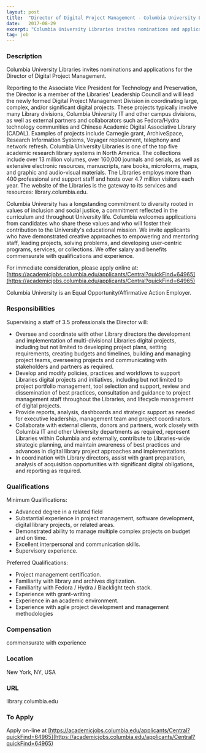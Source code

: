 ```yaml
---
layout: post
title:  "Director of Digital Project Management - Columbia University Libraries"
date:   2017-08-29
excerpt: "Columbia University Libraries invites nominations and applications for the Director of Digital Project Management. Reporting to the Associate Vice President for Technology and Preservation, the Director is a member of the Libraries' Leadership Council and will lead the newly formed Digital Project Management Division in coordinating large, complex, and/or significant..."
tag: job
---
```


### Description   

Columbia University Libraries invites nominations and applications for the Director of Digital Project Management. 

Reporting to the Associate Vice President for Technology and Preservation, the Director is a member of the Libraries' Leadership Council and will lead the newly formed Digital Project Management Division in coordinating large, complex, and/or significant digital projects. These projects typically involve many Library divisions, Columbia University IT and other campus divisions, as well as external partners and collaborators such as Fedora/Hydra technology communities and Chinese Academic Digital Associative Library (CADAL). Examples of projects include Carnegie grant, ArchiveSpace, Research Information Systems, Voyager replacement, telephony and network refresh. 
Columbia University Libraries is one of the top five academic research library systems in North America. The collections include over 13 million volumes, over 160,000 journals and serials, as well as extensive electronic resources, manuscripts, rare books, microforms, maps, and graphic and audio-visual materials. The Libraries employs more than 400 professional and support staff and hosts over 4.7 million visitors each year.  The website of the Libraries is the gateway to its services and resources: library.columbia.edu.

Columbia University has a longstanding commitment to diversity rooted in values of inclusion and social justice, a commitment reflected in the curriculum and throughout University life. Columbia welcomes applications from candidates who share these values and who will foster their contribution to the University's educational mission. We invite applicants who have demonstrated creative approaches to empowering and mentoring staff, leading projects, solving problems, and developing user-centric programs, services, or collections. We offer salary and benefits commensurate with qualifications and experience.   


For immediate consideration, please apply online at:
	[https://academicjobs.columbia.edu/applicants/Central?quickFind=64965](https://academicjobs.columbia.edu/applicants/Central?quickFind=64965)


Columbia University is an Equal Opportunity/Affirmative Action Employer.



### Responsibilities   

Supervising a staff of 3.5 professionals the Director will:
- Oversee and coordinate with other Library directors the development and implementation of multi-divisional Libraries digital projects, including but not limited to developing project plans, setting requirements, creating budgets and timelines, building and managing project teams, overseeing projects and communicating with stakeholders and partners as required. 
- Develop and modify policies, practices and workflows to support Libraries digital projects and initiatives, including but not limited to project portfolio management, tool selection and support, review and dissemination of best practices, consultation and guidance to project management staff throughout the Libraries, and lifecycle management of digital projects. 
- Provide reports, analysis, dashboards and strategic support as needed for executive leadership, management team and project coordinators. 
- Collaborate with external clients, donors and partners, work closely with Columbia IT and other University departments as required, represent Libraries within Columbia and externally, contribute to Libraries-wide strategic planning, and maintain awareness of best practices and advances in digital library project approaches and implementations. 
- In coordination with Library directors, assist with grant preparation, analysis of acquisition opportunities with significant digital obligations, and reporting as required.   



### Qualifications   

Minimum Qualifications:
- Advanced degree in a related field
- Substantial experience in project management, software development, digital library projects, or related areas. 
- Demonstrated ability to manage multiple complex projects on budget and on time. 
- Excellent interpersonal and communication skills.
- Supervisory experience.   

Preferred Qualifications: 
- Project management certification. 
- Familiarity with library and archives digitization. 
- Familiarity with Fedora / Hydra / Blacklight tech stack. 
- Experience with grant-writing 
- Experience in an academic environment. 
- Experience with agile project development and management methodologies 


### Compensation   

commensurate with experience


### Location   

New York, NY, USA


### URL   

library.columbia.edu

### To Apply   

Apply on-line at [https://academicjobs.columbia.edu/applicants/Central?quickFind=64965](https://academicjobs.columbia.edu/applicants/Central?quickFind=64965)





